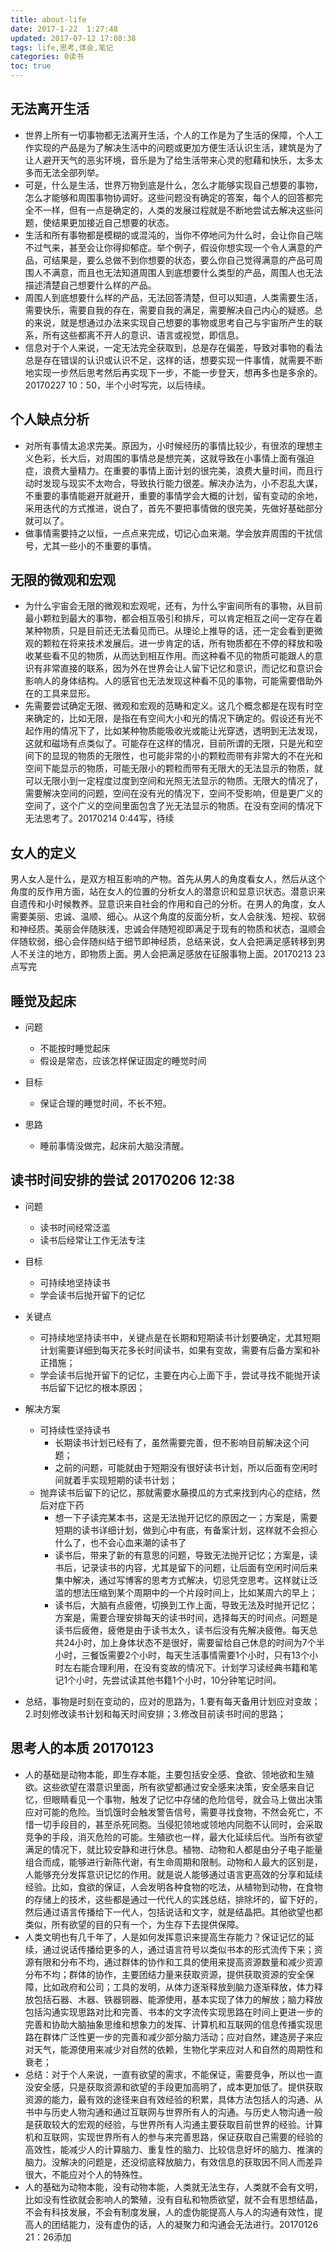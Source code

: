```yaml
---
title: about-life
date: 2017-1-22  1:27:48
updated: 2017-07-12 17:08:38
tags: life,思考,体会,笔记
categories: 0读书
toc: true
---
```


## 无法离开生活
- 世界上所有一切事物都无法离开生活，个人的工作是为了生活的保障，个人工作实现的产品是为了解决生活中的问题或更加方便生活认识生活，建筑是为了让人避开天气的恶劣环境，音乐是为了给生活带来心灵的慰藉和快乐，太多太多而无法全部列举。
- 可是，什么是生活，世界万物到底是什么，怎么才能够实现自己想要的事物，怎么才能够和周围事物协调好。这些问题没有确定的答案，每个人的回答都完全不一样，但有一点是确定的，人类的发展过程就是不断地尝试去解决这些问题，使结果更加接近自己想要的状态。
- 生活和所有事物都是模糊的或混沌的，当你不停地问为什么时，会让你自己喘不过气来，甚至会让你得抑郁症。举个例子，假设你想实现一个令人满意的产品，可结果是，要么总做不到你想要的状态，要么你自己觉得满意的产品可周围人不满意，而且也无法知道周围人到底想要什么类型的产品，周围人也无法描述清楚自己想要什么样的产品。
- 周围人到底想要什么样的产品，无法回答清楚，但可以知道，人类需要生活，需要快乐，需要自我的存在，需要自我的满足，需要解决自己内心的疑惑。总的来说，就是想通过办法来实现自己想要的事物或思考自己与宇宙所产生的联系，所有这些都离不开人的意识、语言或视觉，即信息。
- 信息对于个人来说，一定无法完全获取到，总是存在偏差，导致对事物的看法总是存在错误的认识或认识不足，这样的话，想要实现一件事情，就需要不断地实现一步然后思考然后再实现下一步，不能一步登天，想再多也是多余的。20170227 10：50，半个小时写完，以后待续。


## 个人缺点分析
- 对所有事情太追求完美。原因为，小时候经历的事情比较少，有很浓的理想主义色彩，长大后，对周围的事情总是想完美，这就导致在小事情上面有强迫症，浪费大量精力。在重要的事情上面计划的很完美，浪费大量时间，而且行动时发现与现实不太吻合，导致执行能力很差。解决办法为，小不忍乱大谋，不重要的事情能避开就避开，重要的事情学会大概的计划，留有变动的余地，采用迭代的方式推进，说白了，首先不要把事情做的很完美，先做好基础部分就可以了。
- 做事情需要持之以恒，一点点来完成，切记心血来潮。学会放弃周围的干扰信号，尤其一些小的不重要的事情。

## 无限的微观和宏观
- 为什么宇宙会无限的微观和宏观呢，还有，为什么宇宙间所有的事物，从目前最小颗粒到最大的事物，都会相互吸引和排斥，可以肯定相互之间一定存在着某种物质，只是目前还无法看见而已。从理论上推导的话，还一定会看到更微观的颗粒在将来技术发展后。进一步肯定的话，所有物质都在不停的释放和吸收某些看不见的物质，从而达到相互作用。而这种看不见的物质可能跟人的意识有非常直接的联系，因为外在世界会让人留下记忆和意识，而记忆和意识会影响人的身体结构。人的感官也无法发现这种看不见的事物，可能需要借助外在的工具来显形。
- 先需要尝试确定无限、微观和宏观的范畴和定义。这几个概念都是在现有时空来确定的，比如无限，是指在有空间大小和光的情况下确定的。假设还有光不起作用的情况下了，比如某种物质能吸收光或能让光穿透，透明到无法发现，这就和磁场有点类似了。可能存在这样的情况，目前所谓的无限，只是光和空间下的显现的物质的无限性，也可能非常的小的颗粒而带有非常大的不在光和空间下能显示的物质，可能无限小的颗粒而带有无限大的无法显示的物质，就可以无限小到一定程度过度到空间和光照无法显示的物质。无限大的情况了，需要解决空间的问题，空间在没有光的情况下，空间不受影响，但是更广义的空间了，这个广义的空间里面包含了光无法显示的物质。在没有空间的情况下无法思考了。20170214 0:44写，待续

## 女人的定义
男人女人是什么，是双方相互影响的产物。首先从男人的角度看女人，然后从这个角度的反作用方面，站在女人的位置的分析女人的潜意识和显意识状态。潜意识来自遗传和小时候教养。显意识来自社会的作用和自己的分析。在男人的角度，女人需要美丽、忠诚、温顺、细心。从这个角度的反面分析，女人会肤浅、短视、软弱和神经质。美丽会伴随肤浅，忠诚会伴随短视即满足于现有的物质和状态，温顺会伴随软弱，细心会伴随纠结于细节即神经质，总结来说，女人会把满足感转移到男人不关注的地方，即物质上面。男人会把满足感放在征服事物上面。20170213 23点写完

## 睡觉及起床
- 问题
	- 不能按时睡觉起床
	- 假设是常态，应该怎样保证固定的睡觉时间

- 目标
	- 保证合理的睡觉时间，不长不短。

- 思路
	- 睡前事情没做完，起床前大脑没清醒。

## 读书时间安排的尝试 20170206 12:38
- 问题
	- 读书时间经常泛滥
	- 读书后经常让工作无法专注

- 目标
	- 可持续地坚持读书
	- 学会读书后抛开留下的记忆

- 关键点
	- 可持续地坚持读书中，关键点是在长期和短期读书计划要确定，尤其短期计划需要详细到每天花多长时间读书，如果有变故，需要有后备方案和补正措施；
	- 学会读书后抛开留下的记忆，主要在内心上面下手，尝试寻找不能抛开读书后留下记忆的根本原因；

- 解决方案
	- 可持续性坚持读书
		- 长期读书计划已经有了，虽然需要完善，但不影响目前解决这个问题；
		- 之前的问题，可能就由于短期没有很好读书计划，所以后面有空闲时间就着手实现短期的读书计划；
	- 抛弃读书后留下的记忆，那就需要水藤摸瓜的方式来找到内心的症结，然后对症下药
		- 想一下子读完某本书，这是无法抛开记忆的原因之一；方案是，需要短期的读书详细计划，做到心中有底，有备案计划，这样就不会担心什么了，也不会心血来潮的读书了
		- 读书后，带来了新的有意思的问题，导致无法抛开记忆；方案是，读书后，记录读书的内容，尤其是留下的问题，让后面有空闲时间后来集中解决，通过写博客的思考方式解决，切忌凭空思考。这样就让泛滥的想法压缩到某个周期中的一个片段时间上，比如某周六的早上；
		- 读书后，大脑有点疲倦，切换到工作上面，导致无法及时抛开记忆；方案是，需要合理安排每天的读书时间，选择每天的时间点。问题是读书后疲倦，疲倦是由于读书太久，读书后没有先解决疲倦。每天总共24小时，加上身体状态不是很好，需要留给自己休息的时间为7个半小时，三餐饭需要2个小时，每天生活事情需要1个小时，只有13个小时左右能合理利用，在没有变故的情况下。计划学习读经典书籍和笔记1个小时，先尝试读其他书籍1个小时，10分钟笔记时间。

- 总结，事物是时刻在变动的，应对的思路为，1.要有每天备用计划应对变故；2.时刻修改读书计划和每天时间安排；3.修改目前读书时间的思路；

## 思考人的本质 20170123
- 人的基础是动物本能，即生存本能，主要包括安全感、食欲、领地欲和生殖欲。这些欲望在潜意识里面，所有欲望都通过安全感来决策，安全感来自记忆，但眼睛看见一个事物，触发了记忆中存储的危险信号，就会马上做出决策应对可能的危险。当饥饿时会触发警告信号，需要寻找食物，不然会死亡，不惜一切手段目的，甚至杀死同胞。当侵犯领地或领地内同胞不认同时，会采取竞争的手段，消灭危险的可能。生殖欲也一样，最大化延续后代。当所有欲望满足的情况下，就比较安静和进行休息。植物、动物和人都是由分子电子能量组合而成，能够进行新陈代谢，有生命周期和限制。动物和人最大的区别是，人能够充分发挥意识记忆的作用。就是说人能够通过语言更高效的分享和延续经验。比如，食欲的保证，人会发明各种食物的吃法，从植物到动物，在食物的存储上的技术，这些都是通过一代代人的实践总结，排除坏的，留下好的，然后通过语言传播给下一代人，包括说话和文字，就是结晶把。其他欲望也都类似，所有欲望的目的只有一个，为生存下去提供保障。
- 人类文明也有几千年了，人是如何发挥意识来提高生存能力？保证记忆的延续，通过说话传播给更多的人，通过语言符号以类似书本的形式流传下来；资源有限和分布不均，通过群体的协作和工具的使用来提高资源数量和减少资源分布不均；群体的协作，主要团结力量来获取资源，提供获取资源的安全保障，比如政府和公司；工具的发明，从体力逐渐释放到脑力逐渐释放，体力释放包括石器、木器、铁器铜器、能源使用，基本实现了体力的解放；脑力释放包括沟通实现思路对比和完善、书本的文字流传实现思路在时间上更进一步的完善和协助大脑抽象思维和想象力的发挥、计算机和互联网的信息传播实现思路在群体广泛性更一步的完善和减少部分脑力活动；应对自然，建造房子来应对天气，能源使用来减少对自然的依赖，生物化学来应对人和自然的周期性和衰老；
- 总结：对于个人来说，一直有欲望的需求，不能保证，需要竞争，所以也一直没安全感，只是获取资源和欲望的手段更加高明了，成本更加低了。提供获取资源的能力，最有效的途径来自有效经验的积累，具体方法包括人的沟通、从书中与历史人物沟通和通过互联网与世界所有人的沟通。与历史人物沟通一般是获取较大的宏观的经验，与世界所有人沟通主要获取目前世界的经验。计算机和互联网，实现世界所有人的参与来完善思路，保证获取自己需要的经验的高效性，能减少人的计算脑力、重复性的脑力、比较信息好坏的脑力、推演的脑力。没解决的问题是，还没彻底释放脑力，有效信息的获取因不同人而差异很大，不能应对个人的特殊性。
- 人的基础为动物本能，没有动物本能，人类就无法生存，人类就不会有文明，比如没有性欲就会影响人的繁殖，没有自私和物质欲望，就不会有思想结晶，不会有科技发展，不会有制度发展，人的虚伪能提高人与人的沟通有效性，提高人的团结能力，没有虚伪的话，人的凝聚力和沟通会无法进行。20170126 21：26添加

